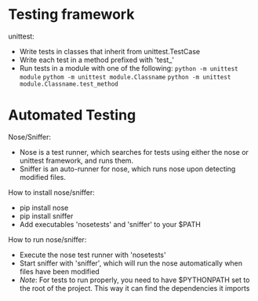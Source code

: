 # Testing framework
unittest:
  - Write tests in classes that inherit from unittest.TestCase
  - Write each test in a method prefixed with 'test_'
  - Run tests in a module with one of the following:
      `python -m unittest module`
      `pythom -m unittest module.Classname`
      `python -m unittest module.Classname.test_method`


# Automated Testing
Nose/Sniffer:
  - Nose is a test runner, which searches for tests using either the nose or unittest framework, and runs them.
  - Sniffer is an auto-runner for nose, which runs nose upon detecting modified files.

How to install nose/sniffer:
  - pip install nose
  - pip install sniffer
  - Add executables 'nosetests' and 'sniffer' to your $PATH

How to run nose/sniffer:
  - Execute the nose test runner with 'nosetests'
  - Start sniffer with 'sniffer', which will run the nose automatically when files have been modified
  - *Note*: For tests to run properly, you need to have $PYTHONPATH set to the root of the project. This way it can find the dependencies it imports
